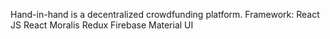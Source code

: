Hand-in-hand is a decentralized crowdfunding platform.
Framework:
React JS
React Moralis
Redux
Firebase
Material UI
